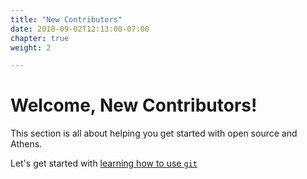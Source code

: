 ```yaml
---
title: "New Contributors"
date: 2018-09-02T12:13:00-07:00
chapter: true
weight: 2

---
```


# Welcome, New Contributors!


This section is all about helping you get started with open source and Athens.

Let's get started with [learning how to use `git`](./git)
